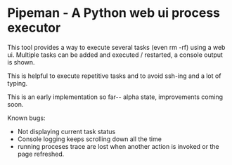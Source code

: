 Pipeman - A Python web ui process executor
=============================================
This tool provides a way to execute several tasks (even rm -rf) using a web ui.
Multiple tasks can be added and executed / restarted, a console output is shown.

This is helpful to execute repetitive tasks and to avoid ssh-ing and a lot of typing.

This is an early implementation so far-- alpha state, improvements coming soon.


Known bugs:
- Not displaying current task status
- Console logging keeps scrolling down all the time
- running proceses trace are lost when another action is invoked or the page refreshed.